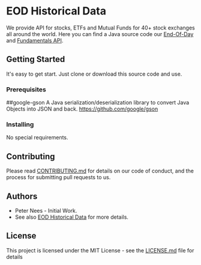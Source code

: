 # EOD Historical Data

We provide API for stocks, ETFs and Mutual Funds for 40+ stock exchanges all around the world.
Here you can find a Java source code our [End-Of-Day](https://eodhistoricaldata.com/knowledgebase/api-for-historical-data-and-volumes/) and [Fundamentals API](https://eodhistoricaldata.com/knowledgebase/stock-etfs-fundamental-data-feeds/).

## Getting Started

It's easy to get start. Just clone or download this source code and use.

### Prerequisites

##google-gson
A Java serialization/deserialization library to convert Java Objects into JSON and back.
https://github.com/google/gson

### Installing

No special requirements.


## Contributing

Please read [CONTRIBUTING.md](https://gist.github.com/PurpleBooth/b24679402957c63ec426) for details on our code of conduct, and the process for submitting pull requests to us.

## Authors

* Peter Nees - Initial Work.
* See also [EOD Historical Data](https://eodhistoricaldata.com/) for more details.


## License

This project is licensed under the MIT License - see the [LICENSE.md](LICENSE.md) file for details

